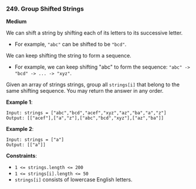 ### 249. Group Shifted Strings

**Medium**

We can shift a string by shifting each of its letters to its successive letter.

* For example, `"abc"` can be shifted to be `"bcd"`.

We can keep shifting the string to form a sequence.

* For example, we can keep shifting "abc" to form the sequence: `"abc" -> "bcd" -> ... -> "xyz"`.

Given an array of strings strings, group all `strings[i]` that belong to the same shifting sequence. You may return the answer in any order.

**Example 1**:
```
Input: strings = ["abc","bcd","acef","xyz","az","ba","a","z"]
Output: [["acef"],["a","z"],["abc","bcd","xyz"],["az","ba"]]
```

**Example 2**:
```
Input: strings = ["a"]
Output: [["a"]]
```

**Constraints**:

* `1 <= strings.length <= 200`
* `1 <= strings[i].length <= 50`
* `strings[i]` consists of lowercase English letters.